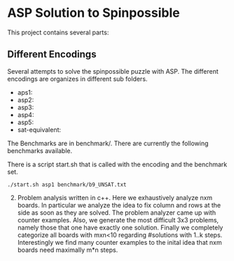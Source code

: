 ASP Solution to Spinpossible
============================


This project contains several parts: 

Different Encodings
-------------------

Several attempts to solve the spinpossible puzzle with ASP. The different encodings are organizes in different sub
folders.  
* aps1: 
* asp2: 
* asp3: 
* asp4: 
* asp5: 
* sat-equivalent:

The Benchmarks are in benchmark/. There are currently the following benchmarks available. 

There is a script start.sh that is called with the encoding and the benchmark set. 

    ./start.sh asp1 benchmark/b9_UNSAT.txt

2) Problem analysis written in c++. Here we exhaustively analyze nxm boards. In particular we analyze the idea to fix
column and rows at the side as soon as they are solved. The problem analyzer came up with counter examples.  Also, we
generate the most difficult 3x3 problems, namely those that one have exactly one solution. Finally we completely
categorize all boards with mxn<10 regarding #solutions with 1..k steps. Interestingly we find many counter examples to
the inital idea that nxm boards need maximally m*n steps. 
